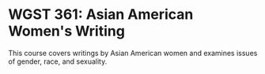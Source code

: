 # WGST 361: Asian American Women's Writing

This course covers writings by Asian American women and examines issues of gender, race, and sexuality.